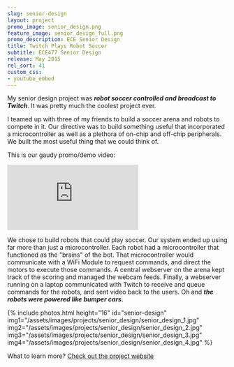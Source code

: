 ```yaml
---
slug: senior-design
layout: project
promo_image: senior_design.png
feature_image: senior_design_full.png
promo_description: ECE Senior Design
title: Twitch Plays Robot Soccer
subtitle: ECE477 Senior Design
release: May 2015
rel_sort: 41
custom_css:
- youtube_embed
---
```


My senior design project was ***robot soccer controlled and broadcast to
Twitch***.  It was pretty much the coolest project ever.

I teamed up with three of my friends to
build a soccer arena and robots to compete in it. Our directive was to
build something useful that incorporated a microcontroller as well as a
plethora of on-chip and off-chip peripherals. We built the most useful
thing that we could think of.

This is our gaudy promo/demo video:

<div class="video-container">
<iframe class="video" src="https://www.youtube.com/embed/29wN6f5H5uw" frameborder="0" allowfullscreen></iframe>
</div>

We chose to build robots that could play soccer.  Our system ended up
using far more than just a microcontroller.  Each robot had a
microcontroller that functioned as the "brains" of the bot.  That
microcontroller would communicate with a WiFi Module to request
commands, and direct the motors to execute those commands.  A central
webserver on the arena kept track of the scoring and managed the webcam
feeds.  Finally, a webserver running on a laptop communicated with
Twitch to receive and queue commands for the robots, and sent video back
to the users. Oh and ***the robots were powered like bumper cars.***

{% include photos.html
  height="16" id="senior-design"
  img1="/assets/images/projects/senior_design/senior_design_1.jpg"
  img2="/assets/images/projects/senior_design/senior_design_2.jpg"
  img3="/assets/images/projects/senior_design/senior_design_3.jpg"
  img4="/assets/images/projects/senior_design/senior_design_4.jpg"
%}

What to learn more? [Check out the project
website](https://engineering.purdue.edu/ece477/Archive/2015/Spring/477grp1/)
